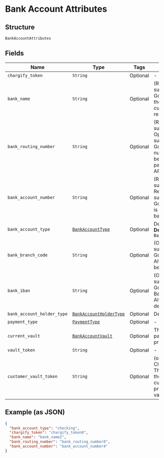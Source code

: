 
# Bank Account Attributes

## Structure

`BankAccountAttributes`

## Fields

| Name | Type | Tags | Description |
|  --- | --- | --- | --- |
| `chargify_token` | `String` | Optional | - |
| `bank_name` | `String` | Optional | (Required when creating a subscription with ACH or GoCardless) The name of the bank where the customer’s account resides |
| `bank_routing_number` | `String` | Optional | (Required when creating a subscription with ACH. Optional when creating a subscription with GoCardless). The routing number of the bank. It becomes bank_code while passing via GoCardless API |
| `bank_account_number` | `String` | Optional | (Required when creating a subscription with ACH. Required when creating a subscription with GoCardless and bank_iban is blank) The customerʼs bank account number |
| `bank_account_type` | [`BankAccountType`](../../doc/models/bank-account-type.md) | Optional | Defaults to checking<br>**Default**: `BankAccountType::CHECKING` |
| `bank_branch_code` | `String` | Optional | (Optional when creating a subscription with GoCardless) Branch code. Alternatively, an IBAN can be provided |
| `bank_iban` | `String` | Optional | (Optional when creating a subscription with GoCardless). International Bank Account Number. Alternatively, local bank details can be provided |
| `bank_account_holder_type` | [`BankAccountHolderType`](../../doc/models/bank-account-holder-type.md) | Optional | Defaults to personal |
| `payment_type` | [`PaymentType`](../../doc/models/payment-type.md) | Optional | - |
| `current_vault` | [`BankAccountVault`](../../doc/models/bank-account-vault.md) | Optional | The vault that stores the payment profile with the provided vault_token. |
| `vault_token` | `String` | Optional | - |
| `customer_vault_token` | `String` | Optional | (only for Authorize.Net CIM storage or Square) The customerProfileId for the owner of the customerPaymentProfileId provided as the vault_token |

## Example (as JSON)

```json
{
  "bank_account_type": "checking",
  "chargify_token": "chargify_token0",
  "bank_name": "bank_name2",
  "bank_routing_number": "bank_routing_number8",
  "bank_account_number": "bank_account_number4"
}
```

